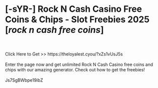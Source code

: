 # [-sYR-] Rock N Cash Casino Free Coins & Chips - Slot Freebies 2025 [*rock n cash free coins*]
<br>
<br>Click Here to Get >> https://theloyalest.cyou/?xZs1vUsJ5s
<br>
<br>Enter the page now and get unlimited Rock N Cash Casino free coins and chips with our amazing generator. Check out how to get the freebies!
<br>
<br>Js7SgBWbpe19ibZ

